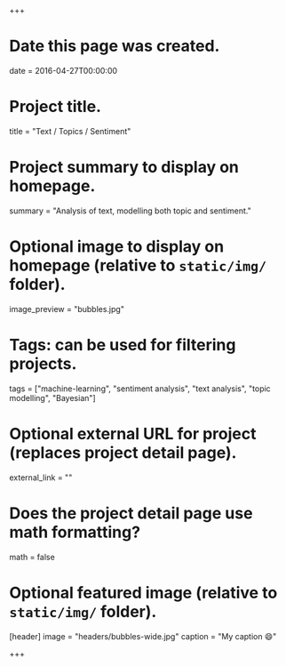 +++
# Date this page was created.
date = 2016-04-27T00:00:00

# Project title.
title = "Text / Topics / Sentiment"

# Project summary to display on homepage.
summary = "Analysis of text, modelling both topic and sentiment."

# Optional image to display on homepage (relative to `static/img/` folder).
image_preview = "bubbles.jpg"

# Tags: can be used for filtering projects.
tags = ["machine-learning", "sentiment analysis", "text analysis", "topic modelling", "Bayesian"]

# Optional external URL for project (replaces project detail page).
external_link = ""

# Does the project detail page use math formatting?
math = false

# Optional featured image (relative to `static/img/` folder).
[header]
image = "headers/bubbles-wide.jpg"
caption = "My caption :smile:"

+++

